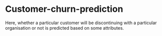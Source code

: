 # Customer-churn-prediction
Here, whether a particular customer will be discontinuing with a particular organisation or not is predicted based on some attributes.
